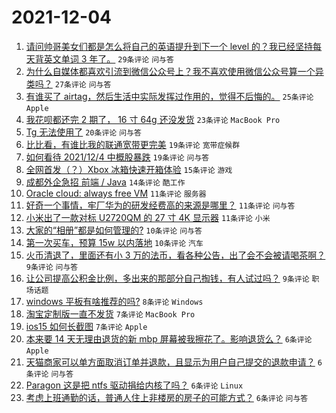 # 2021-12-04

1. [请问帅哥美女们都是怎么将自己的英语提升到下一个 level 的？我已经坚持每天背英文单词 3 年了。](https://www.v2ex.com/t/820008) `29条评论` `问与答`
1. [为什么自媒体都喜欢引流到微信公众号上？我不喜欢使用微信公众号算一个异类吗？](https://www.v2ex.com/t/819980) `27条评论` `问与答`
1. [有谁买了 airtag，然后生活中实际发挥过作用的，觉得不后悔的。](https://www.v2ex.com/t/819988) `25条评论` `Apple`
1. [我花呗都还完 2 期了， 16 寸 64g 还没发货](https://www.v2ex.com/t/819959) `23条评论` `MacBook Pro`
1. [Tg 无法使用了](https://www.v2ex.com/t/819968) `20条评论` `问与答`
1. [比比看，有谁比我的联通宽带更完美](https://www.v2ex.com/t/819986) `19条评论` `宽带症候群`
1. [如何看待 2021/12/4 中概股暴跌](https://www.v2ex.com/t/819958) `19条评论` `问与答`
1. [全网首发（？）Xbox 冰箱快速开箱体验](https://www.v2ex.com/t/819987) `15条评论` `游戏`
1. [成都外企急招 前端 / Java](https://www.v2ex.com/t/819974) `14条评论` `酷工作`
1. [Oracle cloud: always free VM](https://www.v2ex.com/t/819963) `11条评论` `服务器`
1. [好奇一个事情，牢厂华为的研发经费高的来源是哪里？](https://www.v2ex.com/t/819969) `11条评论` `问与答`
1. [小米出了一款对标 U2720QM 的 27 寸 4K 显示器](https://www.v2ex.com/t/819957) `11条评论` `小米`
1. [大家的“相册”都是如何管理的?](https://www.v2ex.com/t/820006) `10条评论` `问与答`
1. [第一次买车，预算 15w 以内落地](https://www.v2ex.com/t/820002) `10条评论` `汽车`
1. [火币清退了，里面还有小 3 万的法币，看各种公告，出了会不会被请喝茶啊？](https://www.v2ex.com/t/819979) `9条评论` `问与答`
1. [让公司提高公积金比例，多出来的那部分自己掏钱，有人试过吗？](https://www.v2ex.com/t/819955) `9条评论` `职场话题`
1. [windows 平板有啥推荐的吗?](https://www.v2ex.com/t/819993) `8条评论` `Windows`
1. [淘宝定制版一直不发货](https://www.v2ex.com/t/819977) `7条评论` `MacBook Pro`
1. [ios15 如何长截图](https://www.v2ex.com/t/819961) `7条评论` `Apple`
1. [本来要 14 天无理由退货的新 mbp 屏幕被我擦花了。影响退货么？](https://www.v2ex.com/t/820016) `6条评论` `Apple`
1. [天猫商家可以单方面取消订单并退款，且显示为用户自己提交的退款申请？](https://www.v2ex.com/t/820003) `6条评论` `问与答`
1. [Paragon 这是把 ntfs 驱动捐给内核了吗？](https://www.v2ex.com/t/819994) `6条评论` `Linux`
1. [考虑上班通勤的话，普通人住上非楼房的房子的可能方式？](https://www.v2ex.com/t/819992) `6条评论` `问与答`
